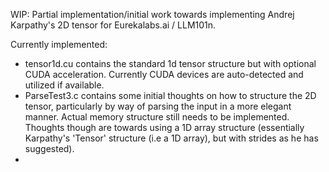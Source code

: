 WIP: Partial implementation/initial work towards implementing Andrej Karpathy's 2D tensor for Eurekalabs.ai / LLM101n.

Currently implemented:
- tensor1d.cu contains the standard 1d tensor structure but with optional CUDA acceleration. Currently CUDA devices are auto-detected and utilized if available.
- ParseTest3.c contains some initial thoughts on how to structure the 2D tensor, particularly by way of parsing the input in a more elegant manner. Actual memory structure still needs to be implemented. Thoughts though are towards using a 1D array structure (essentially Karpathy's 'Tensor' structure (i.e a 1D array), but with strides as he has suggested).
- 
